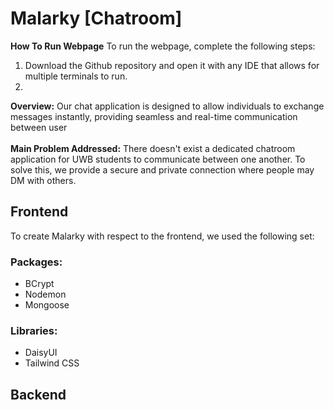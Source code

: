 # Malarky [Chatroom]

**How To Run Webpage**
To run the webpage, complete the following steps:
1. Download the Github repository and open it with any IDE that allows for multiple terminals to run.
2. 

**Overview:** Our chat application is designed to allow individuals to exchange messages instantly, providing seamless and 
real-time communication between user 
<br><br>
**Main Problem Addressed:** There doesn't exist a dedicated chatroom application for UWB students to communicate between
one another. To solve this, we provide a secure and private connection where people may DM with others.

## Frontend

To create Malarky with respect to the frontend, we used the following set:
### Packages:
- BCrypt
- Nodemon
- Mongoose
### Libraries:
- DaisyUI
- Tailwind CSS

## Backend
